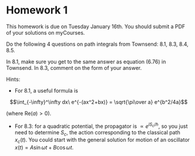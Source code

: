 # Homework 1

This homework is due on Tuesday January 16th. You should submit a PDF of your solutions on myCourses.

Do the following 4 questions on path integrals from Townsend: 8.1, 8.3, 8.4, 8.5. 

In 8.1, make sure you get to the same answer as equation (6.76) in Townsend. In 8.3, comment on the form of your answer.

Hints: 

- For 8.1, a useful formula is 

$$\int_{-\infty}^\infty dx\ e^{-(ax^2+bx)} = \sqrt{\pi\over a} e^{b^2/4a}$$

(where $\mathrm{Re}(a)>0$).

- For 8.3: for a quadratic potential, the propagator is $\propto e^{iS_c/\hbar}$, so you just need to determine $S_c$, the action corresponding to the classical path $x_c(t)$. You could start with the general solution for motion of an oscillator $x(t) = A\sin\omega t+B\cos\omega t$. 

